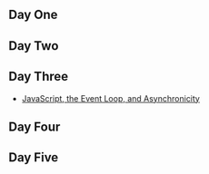 ## Day One

## Day Two

## Day Three

* [JavaScript, the Event Loop, and Asynchronicity](https://github.com/appacademy/graduated-job_seeker-program/tree/master/week-2/js_eventloop_asynchronicity)

## Day Four

## Day Five
